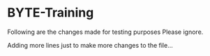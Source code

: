 # BYTE-Training

Following are the changes made for testing purposes
Please ignore.

Adding more lines
just to make more changes to the file...